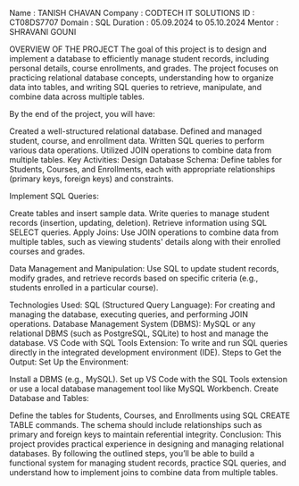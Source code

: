 Name : TANISH CHAVAN
Company : CODTECH IT SOLUTIONS
ID : CT08DS7707
Domain : SQL
Duration : 05.09.2024 to 05.10.2024
Mentor : SHRAVANI GOUNI

OVERVIEW OF THE PROJECT 
The goal of this project is to design and implement a database to efficiently manage student records, including personal details, course enrollments, and grades. The project focuses on practicing relational database concepts, understanding how to organize data into tables, and writing SQL queries to retrieve, manipulate, and combine data across multiple tables.

By the end of the project, you will have:

Created a well-structured relational database.
Defined and managed student, course, and enrollment data.
Written SQL queries to perform various data operations.
Utilized JOIN operations to combine data from multiple tables.
Key Activities:
Design Database Schema: Define tables for Students, Courses, and Enrollments, each with appropriate relationships (primary keys, foreign keys) and constraints.

Implement SQL Queries:

Create tables and insert sample data.
Write queries to manage student records (insertion, updating, deletion).
Retrieve information using SQL SELECT queries.
Apply Joins: Use JOIN operations to combine data from multiple tables, such as viewing students' details along with their enrolled courses and grades.

Data Management and Manipulation: Use SQL to update student records, modify grades, and retrieve records based on specific criteria (e.g., students enrolled in a particular course).

Technologies Used:
SQL (Structured Query Language): For creating and managing the database, executing queries, and performing JOIN operations.
Database Management System (DBMS): MySQL or any relational DBMS (such as PostgreSQL, SQLite) to host and manage the database.
VS Code with SQL Tools Extension: To write and run SQL queries directly in the integrated development environment (IDE).
Steps to Get the Output:
Set Up the Environment:

Install a DBMS (e.g., MySQL).
Set up VS Code with the SQL Tools extension or use a local database management tool like MySQL Workbench.
Create Database and Tables:

Define the tables for Students, Courses, and Enrollments using SQL CREATE TABLE commands. The schema should include relationships such as primary and foreign keys to maintain referential integrity.
Conclusion:
This project provides practical experience in designing and managing relational databases. By following the outlined steps, you’ll be able to build a functional system for managing student records, practice SQL queries, and understand how to implement joins to combine data from multiple tables.
